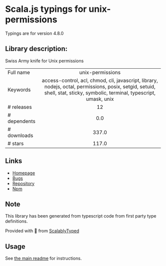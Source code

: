 
# Scala.js typings for unix-permissions

Typings are for version 4.8.0

## Library description:
Swiss Army knife for Unix permissions

|                    |                 |
| ------------------ | :-------------: |
| Full name          | unix-permissions |
| Keywords           | access-control, acl, chmod, cli, javascript, library, nodejs, octal, permissions, posix, setgid, setuid, shell, stat, sticky, symbolic, terminal, typescript, umask, unix |
| # releases         | 12 |
| # dependents       | 0.0 |
| # downloads        | 337.0 |
| # stars            | 117.0 |

## Links
- [Homepage](https://www.github.com/ehmicky/unix-permissions)
- [Bugs](https://github.com/ehmicky/unix-permissions/issues)
- [Repository](https://github.com/ehmicky/unix-permissions)
- [Npm](https://www.npmjs.com/package/unix-permissions)
    


## Note
This library has been generated from typescript code from first party type definitions.

Provided with :purple_heart: from [ScalablyTyped](https://github.com/oyvindberg/ScalablyTyped)

## Usage
See [the main readme](../../readme.md) for instructions.


